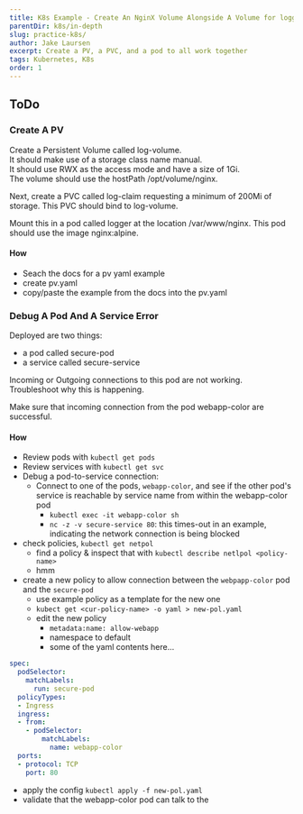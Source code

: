 ```yaml
---
title: K8s Example - Create An NginX Volume Alongside A Volume for logging
parentDir: k8s/in-depth
slug: practice-k8s/
author: Jake Laursen
excerpt: Create a PV, a PVC, and a pod to all work together
tags: Kubernetes, K8s
order: 1
---
```


## ToDo
### Create A PV
Create a Persistent Volume called log-volume.  
It should make use of a storage class name manual.  
It should use RWX as the access mode and have a size of 1Gi.  
The volume should use the hostPath /opt/volume/nginx.  

Next, create a PVC called log-claim requesting a minimum of 200Mi of storage. This PVC should bind to log-volume.

Mount this in a pod called logger at the location /var/www/nginx. This pod should use the image nginx:alpine.

#### How
- Seach the docs for a pv yaml example
- create pv.yaml
- copy/paste the example from the docs into the pv.yaml



### Debug A Pod And A Service Error
Deployed are two things: 
- a pod called secure-pod 
- a service called secure-service 

Incoming or Outgoing connections to this pod are not working.
Troubleshoot why this is happening.

Make sure that incoming connection from the pod webapp-color are successful.  

#### How
- Review pods with `kubectl get pods`
- Review services with `kubectl get svc`
- Debug a pod-to-service connection: 
  - Connect to one of the pods, `webapp-color`, and see if the other pod's service is reachable by service name from within the webapp-color pod
    - `kubectl exec -it webapp-color sh`
    - `nc -z -v secure-service 80`: this times-out in an example, indicating the network connection is being blocked
- check policies, `kubectl get netpol`
  - find a policy & inspect that with `kubectl describe netlpol <policy-name>`
  - hmm
- create a new policy to allow connection between the `webpapp-color` pod and the `secure-pod`
  - use example policy as a template for the new one
  - `kubect get <cur-policy-name> -o yaml > new-pol.yaml`
  - edit the new policy
    - `metadata:name: allow-webapp`
    - namespace to default
    - some of the yaml contents here...

```yaml
spec:
  podSelector:
    matchLabels:
      run: secure-pod
  policyTypes:
  - Ingress
  ingress:
  - from:
    - podSelector:
        matchLabels:
          name: webapp-color
  ports:
  - protocol: TCP
    port: 80
```
- apply the config `kubectl apply -f new-pol.yaml`
- validate that the webapp-color pod can talk to the 
